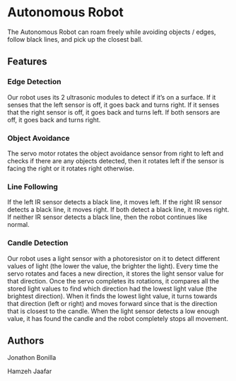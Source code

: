 # Autonomous Robot

The Autonomous Robot can roam freely while avoiding objects / edges, follow black lines, and pick up the closest ball.

## Features

### Edge Detection

Our robot uses its 2 ultrasonic modules to detect if it’s on a surface. If it senses that the left sensor is off, it goes back and turns right. If it senses that the right sensor is off, it goes back and turns left. If both sensors are off, it goes back and turns right.

### Object Avoidance

The servo motor rotates the object avoidance sensor from right to left and checks if there are any objects detected, then it rotates left if the sensor is facing the right or it rotates right otherwise.

### Line Following

If the left IR sensor detects a black line, it moves left. If the right IR sensor detects a black line, it moves right. If both detect a black line, it moves right. If neither IR sensor detects a black line, then the robot continues like normal.

### Candle Detection

Our robot uses a light sensor with a photoresistor on it to detect different values of light (the lower the value, the brighter the light). Every time the servo rotates and faces a new direction, it stores the light sensor value for that direction. Once the servo completes its rotations, it compares all the stored light values to find which direction had the lowest light value (the brightest direction). When it finds the lowest light value, it turns towards that direction (left or right) and moves forward since that is the direction that is closest to the candle. When the light sensor detects a low enough value, it has found the candle and the robot completely stops all movement.

## Authors

Jonathon Bonilla

Hamzeh Jaafar
